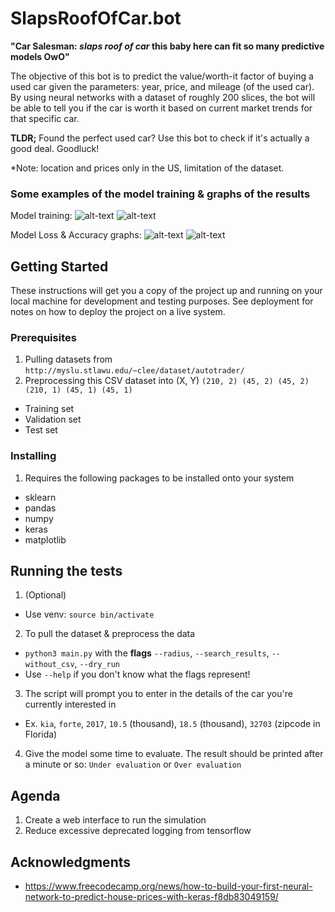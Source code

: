 # SlapsRoofOfCar.bot

**"Car Salesman: *slaps roof of car* this baby here can fit so many predictive models OwO"**

The objective of this bot is to predict the value/worth-it factor of buying a used car given the parameters: year, price, and mileage (of the used car).
By using neural networks with a dataset of roughly 200 slices, the bot will be able to tell you if the car is worth it based on current market trends for that
specific car.


**TLDR;** Found the perfect used car? Use this bot to check if it's actually a good deal. Goodluck!

*Note: location and prices only in the US, limitation of the dataset.



### Some examples of the model training & graphs of the results
Model training:
![alt-text](https://i.imgur.com/Y7hTZJR.png)
![alt-text](https://i.imgur.com/uzY72Jn.png)

Model Loss & Accuracy graphs:
![alt-text](https://i.imgur.com/qDunlIB.png)
![alt-text](https://i.imgur.com/rfybUdc.png)


## Getting Started

These instructions will get you a copy of the project up and running on your local machine for development and testing purposes. See deployment for notes on how to deploy the project on a live system.

### Prerequisites

1. Pulling datasets from `http://myslu.stlawu.edu/~clee/dataset/autotrader/`
2. Preprocessing this CSV dataset into (X, Y) `(210, 2) (45, 2) (45, 2) (210, 1) (45, 1) (45, 1)`
  * Training set
  * Validation set
  * Test set

### Installing

1. Requires the following packages to be installed onto your system
  * sklearn
  * pandas
  * numpy
  * keras
  * matplotlib

## Running the tests
1. (Optional)
  * Use venv: `source bin/activate`

2. To pull the dataset & preprocess the data
  * `python3 main.py` with the **flags** `--radius`, `--search_results`, `--without_csv`, `--dry_run`
  * Use `--help` if you don't know what the flags represent!
  
3. The script will prompt you to enter in the details of the car you're currently interested in
  * Ex. `kia`, `forte`, `2017`, `10.5` (thousand), `18.5` (thousand), `32703` (zipcode in Florida)

4. Give the model some time to evaluate. The result should be printed after a minute or so: `Under evaluation` or `Over evaluation`

## Agenda

1. Create a web interface to run the simulation
2. Reduce excessive deprecated logging from tensorflow

## Acknowledgments

* https://www.freecodecamp.org/news/how-to-build-your-first-neural-network-to-predict-house-prices-with-keras-f8db83049159/
